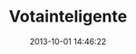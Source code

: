 ---
layout: post
title:  "Votainteligente"
date:   2013-10-01 14:46:22
categories: project
img: img/projects/votainteligente.png
thumb: img/projects/thumbs/votainteligente-thumb.png
description: Vota Inteligente es un espacio de información y comunicación entre los ciudadanos y los candidatos a representantes en cualquier tipo de elección. Diseñado como un kit de herramientas ciudadanas, la interacción a través de sus componentes permite a la ciudadanía ejercer un rol activo más allá del acto de votar en elecciones.
site_url: http://votainteligente.cl
estado: activo
---
